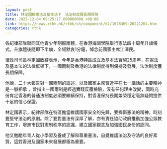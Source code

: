 ```yaml
---
layout: post
title: 林定國稱憲法及基本法下　法治制度獲長期保障
date: 2022-12-04 09:25:17.000000000 +08:00
link: https://news.rthk.hk/rthk/ch/component/k2/1678369-20221204.htm
categories: rthk
---
```


各紀律部隊聯同其他青少年制服團體，在香港海關學院舉行憲法四十周年升旗儀式。升旗禮後隨即下半旗，全場默哀1分鐘，悼念前國家主席江澤民。

律政司司長林定國致辭表示，今年是香港特區成立及基本法實施25周年，在憲法及基本法的法律框架下，一國兩制及香港的法律制度得到保持及發展，法治制度獲長期保障。

他說，二十大報告對一國兩制的論述，以及國家主席習近平在七一講話的主要精神是一脈相承 ，曾指出一國兩制是經過實踐反覆檢驗，沒有任何理由改變，同時充份肯定香港的普通法制度必須要繼續保持，對香港保持長期繁榮穩定亳無疑問提供十足的信心保證。

林定國表示，紀律部隊在特區擔當維護國家安全的先鋒，要捍衛憲法的精神，時刻要堅守法治的原則。除了要對憲法有深厚了解，亦有責任協助政府推動加強公眾教育工作，增進市民對憲制秩序的認識，建立國家觀念及加強國民身份的認同。

他又勉勵年青人從小學習及養成了解和尊重憲法，自覺維護法治及守法的良好素質，這對香港及國家未來發展都極為重要。
